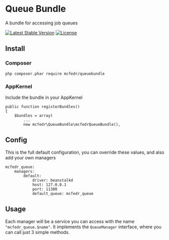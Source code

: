 # Queue Bundle

A bundle for accessing job queues

[![Latest Stable Version](https://poser.pugx.org/mcfedr/queuebundle/v/stable.png)](https://packagist.org/packages/mcfedr/queuebundle)
[![License](https://poser.pugx.org/mcfedr/queuebundle/license.png)](https://packagist.org/packages/mcfedr/queuebundle)

## Install

### Composer

    php composer.phar require mcfedr/queuebundle

### AppKernel

Include the bundle in your AppKernel

    public function registerBundles()
    {
        $bundles = array(
            ...
            new mcfedr\QueueBundle\mcfedrQueueBundle(),

## Config

This is the full default configuration, you can override these values, and also add your own managers

    mcfedr_queue:
        managers:
            default:
                driver: beanstalkd
                host: 127.0.0.1
                port: 11300
                default_queue: mcfedr_queue


## Usage

Each manager will be a service you can access with the name `"mcfedr_queue.$name"`.
It implements the `QueueManager` interface, where you can call just 3 simple methods.
